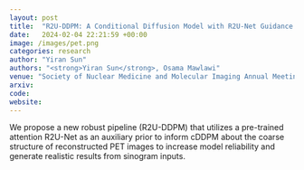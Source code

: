 ```yaml
---
layout: post
title:  "R2U-DDPM: A Conditional Diffusion Model with R2U-Net Guidance for Realistic PET Image Synthesis"
date:   2024-02-04 22:21:59 +00:00
image: /images/pet.png
categories: research
author: "Yiran Sun"
authors: "<strong>Yiran Sun</strong>, Osama Mawlawi"
venue: "Society of Nuclear Medicine and Molecular Imaging Annual Meeting (SNMMI)"
arxiv: 
code: 
website: 
---
```

We propose a new robust pipeline (R2U-DDPM) that utilizes a pre-trained attention R2U-Net as an auxiliary prior to inform cDDPM about the coarse structure of reconstructed PET images to increase model reliability and generate realistic results from sinogram inputs.
